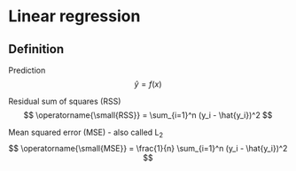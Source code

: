 # Linear regression

## Definition

Prediction
$$
\hat{y} = f(x)
$$

Residual sum of squares (RSS)
$$
\operatorname{\small{RSS}} = \sum_{i=1}^n (y_i - \hat{y_i})^2
$$

Mean squared error (MSE) - also called L<sub>2</sub>
$$
\operatorname{\small{MSE}} = \frac{1}{n} \sum_{i=1}^n (y_i - \hat{y_i})^2
$$
